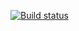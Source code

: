 [![Build status](https://ci.appveyor.com/api/projects/status/f90jnmfcxnwvn2qk?svg=true)](https://ci.appveyor.com/project/Kirillaxenov/homeworkauto-2-1)
